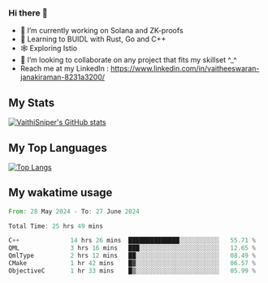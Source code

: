 ### Hi there 👋

- 🔭 I’m currently working on Solana and ZK-proofs
- 📖 Learning to BUIDL with Rust, Go and C++
- 🕸️ Exploring Istio
- 👯 I’m looking to collaborate on any project that fits my skillset ^_^
- Reach me at my LinkedIn : https://www.linkedin.com/in/vaitheeswaran-janakiraman-8231a3200/

## My Stats
[![VaithiSniper's GitHub stats](https://github-readme-stats.vercel.app/api?username=VaithiSniper&hide=stars&theme=radical)](https://github.com/anuraghazra/github-readme-stats)

## My Top Languages

[![Top Langs](https://github-readme-stats.vercel.app/api/top-langs/?username=VaithiSniper&layout=compact)](https://github.com/anuraghazra/github-readme-stats)

## My wakatime usage

<!--START_SECTION:waka-->

```rust
From: 28 May 2024 - To: 27 June 2024

Total Time: 25 hrs 49 mins

C++              14 hrs 26 mins  ██████████████░░░░░░░░░░░   55.71 %
QML              3 hrs 16 mins   ███░░░░░░░░░░░░░░░░░░░░░░   12.65 %
QmlType          2 hrs 12 mins   ██░░░░░░░░░░░░░░░░░░░░░░░   08.49 %
CMake            1 hr 42 mins    █▓░░░░░░░░░░░░░░░░░░░░░░░   06.57 %
ObjectiveC       1 hr 33 mins    █▒░░░░░░░░░░░░░░░░░░░░░░░   05.99 %
```

<!--END_SECTION:waka-->
